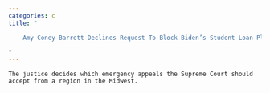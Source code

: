 ```yaml
---
categories: c
title: "

    Amy Coney Barrett Declines Request To Block Biden’s Student Loan Plan

"
---
```



    The justice decides which emergency appeals the Supreme Court should accept from a region in the Midwest.

